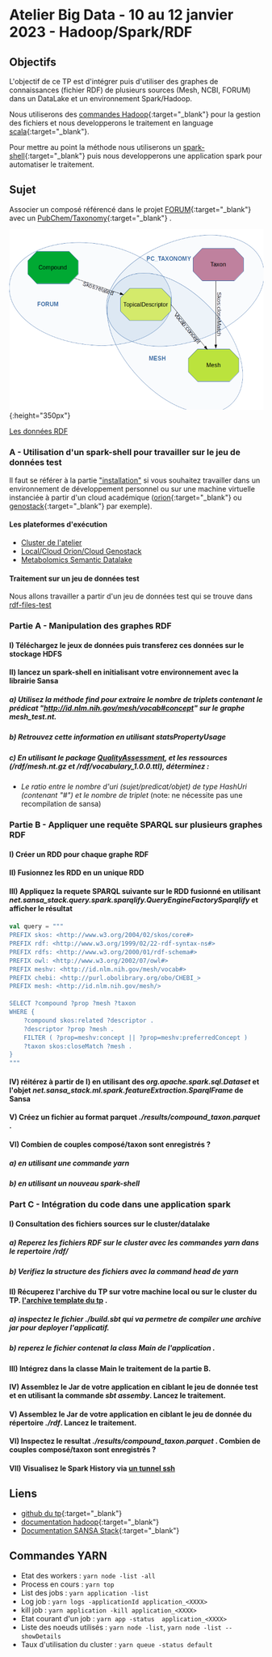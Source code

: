 # Atelier Big Data - 10 au 12 janvier 2023 - Hadoop/Spark/RDF

## Objectifs

L'objectif de ce TP est d'intégrer puis d'utiliser des graphes de connaissances (fichier RDF) de plusieurs sources (Mesh, NCBI, FORUM) dans un DataLake et un environnement Spark/Hadoop. 

Nous utiliserons des [commandes Hadoop](https://hadoop.apache.org/docs/current/hadoop-project-dist/hadoop-common/FileSystemShell.html){:target="_blank"} pour la gestion des fichiers et nous developperons le traitement en language [scala](https://www.scala-lang.org/){:target="_blank"}. 

Pour mettre au point la méthode nous utiliserons un [spark-shell](https://spark.apache.org/docs/latest/quick-start.html){:target="_blank"} puis nous developperons une application spark pour automatiser le traitement.

## Sujet

Associer un composé référencé dans le projet [FORUM](https://forum-webapp.semantic-metabolomics.fr/#/about){:target="_blank"} avec un [PubChem/Taxonomy](https://pubchem.ncbi.nlm.nih.gov/source/22056){:target="_blank"} .

![fig1](./img/fig1.png){:height="350px"}

[Les données RDF](./databases.md)


### A - Utilisation d'un  spark-shell pour travailler sur le jeu de données test

Il faut se référer à la partie ["installation"](./prerequisites.md) si vous souhaitez travailler dans un environnement de développement personnel ou sur une machine virtuelle instanciée à partir d'un cloud académique ([orion](https://orion.cloud.inrae.fr/){:target="_blank"} ou [genostack](https://genostack.genouest.org/){:target="_blank"} par exemple).


#### Les plateformes d'exécution

- [Cluster de l'atelier](./clustertp.md)
- [Local/Cloud Orion/Cloud Genostack](./local.md)
- [Metabolomics Semantic Datalake](./msd.md)

#### Traitement sur un jeu de données test

Nous allons travailler a partir d'un jeu de données test qui se trouve dans [rdf-files-test](https://github.com/p2m2/tp-big-data-scala-spark-sansa/tree/main/rdf-files-test)


### Partie A - Manipulation des graphes RDF

#### I) Téléchargez le jeux de données puis transferez ces données sur le stockage HDFS  
#### II) lancez un spark-shell en initialisant votre environnement avec la librairie Sansa
##### a) Utilisez la méthode *find* pour extraire le nombre de triplets contenant le prédicat *"http://id.nlm.nih.gov/mesh/vocab#concept"* sur le graphe *mesh_test.nt*.
##### b) Retrouvez cette information en utilisant *statsPropertyUsage*
##### c) En utilisant le package [QualityAssessment](./qualityassessment.md), et les ressources (/rdf/mesh.nt.gz et /rdf/vocabulary_1.0.0.ttl), déterminez :
 
 - *Le ratio entre le nombre d'uri (sujet/predicat/objet) de type HashUri (contenant "#") et le nombre de triplet* (note: ne nécessite pas une recompilation de sansa)

### Partie B - Appliquer une requête SPARQL sur plusieurs graphes RDF

#### I) Créer un RDD pour chaque graphe RDF
#### II) Fusionnez les RDD en un unique RDD
#### III) Appliquez la requete SPARQL suivante sur le RDD fusionné en utilisant *net.sansa_stack.query.spark.sparqlify.QueryEngineFactorySparqlify* et afficher le résultat

```scala
val query = """ 
PREFIX skos: <http://www.w3.org/2004/02/skos/core#>
PREFIX rdf: <http://www.w3.org/1999/02/22-rdf-syntax-ns#>
PREFIX rdfs: <http://www.w3.org/2000/01/rdf-schema#>
PREFIX owl: <http://www.w3.org/2002/07/owl#>
PREFIX meshv: <http://id.nlm.nih.gov/mesh/vocab#>
PREFIX chebi: <http://purl.obolibrary.org/obo/CHEBI_>
PREFIX mesh: <http://id.nlm.nih.gov/mesh/>

SELECT ?compound ?prop ?mesh ?taxon
WHERE {
    ?compound skos:related ?descriptor .
    ?descriptor ?prop ?mesh .
    FILTER ( ?prop=meshv:concept || ?prop=meshv:preferredConcept )
    ?taxon skos:closeMatch ?mesh .
}
"""
```

#### IV) réitérez à partir de I) en utilisant des *org.apache.spark.sql.Dataset* et l'objet *net.sansa_stack.ml.spark.featureExtraction.SparqlFrame* de Sansa  

#### V) Créez un fichier au format parquet *./results/compound_taxon.parquet* .

#### VI) Combien de couples composé/taxon sont enregistrés ?
##### a) en utilisant une commande yarn
##### b) en utilisant un nouveau spark-shell

### Part C - Intégration du code dans une application spark

#### I) Consultation des fichiers sources sur le cluster/datalake

##### a) Reperez les fichiers RDF sur le cluster avec les commandes yarn dans le repertoire */rdf/*
##### b) Verifiez la structure des fichiers avec la command head de yarn

#### II) Récuperez l'archive du TP sur votre machine local ou sur le cluster du TP. [l'archive template du tp](https://github.com/p2m2/tp-big-data-scala-spark-sansa/archive/refs/heads/main.zip) .
##### a) inspectez le fichier *./build.sbt* qui va permetre de compiler une archive jar pour deployer l'applicatif.
##### b) reperez le fichier contenat la class *Main* de l'application .

#### III) Intégrez dans la classe Main le traitement de la partie B.

#### IV) Assemblez le Jar de votre application en ciblant le jeu de donnée test et en utilisant la commande *sbt assemby*. Lancez le traitement.
 
#### V) Assemblez le Jar de votre application en ciblant le jeu de donnée du répertoire *./rdf*. Lancez le traitement.

#### VI) Inspectez le resultat *./results/compound_taxon.parquet* . Combien de couples composé/taxon sont enregistrés ?

#### VII) Visualisez le Spark History via [un tunnel ssh](./clustertp.md#redirection-du-spark-history-sur-la-machine-locale) 



## Liens

- [github du tp](https://github.com/p2m2/tp-big-data-scala-spark-sansa/){:target="_blank"}
- [documentation hadoop](https://hadoop.apache.org/docs/current/hadoop-project-dist/hadoop-common/FileSystemShell.html){:target="_blank"}
- [Documentation SANSA Stack](http://sansa-stack.github.io/SANSA-Stack/){:target="_blank"}


## Commandes YARN

- Etat des workers : `yarn node -list -all`
- Process en cours : `yarn top`
- List des jobs : `yarn application -list`
- Log job : `yarn logs -applicationId application_<XXXX>`
- kill job : `yarn application -kill application_<XXXX>`
- Etat courant d'un job : `yarn app -status  application_<XXXX>`
- Liste des noeuds utilisés : `yarn node -list`, `yarn node -list --showDetails`
- Taux d'utilisation du cluster : `yarn queue -status default`
